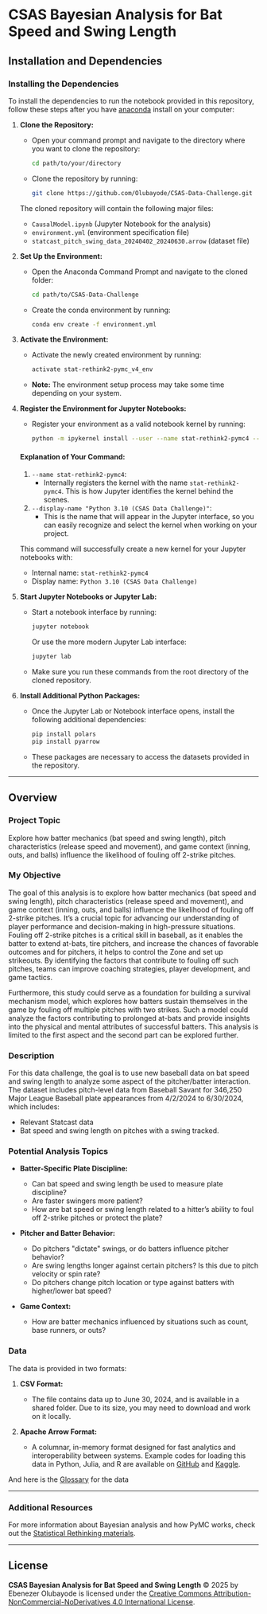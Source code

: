 # CSAS Bayesian Analysis for Bat Speed and Swing Length

## Installation and Dependencies

### Installing the Dependencies

To install the dependencies to run the notebook provided in this repository, follow these steps after you have [anaconda](https://www.anaconda.com/products/individual#Downloads) install on your computer: 

1. **Clone the Repository:**
   - Open your command prompt and navigate to the directory where you want to clone the repository:
     ```bash
     cd path/to/your/directory
     ```
   - Clone the repository by running:
     ```bash
     git clone https://github.com/Olubayode/CSAS-Data-Challenge.git
     ```

   The cloned repository will contain the following major files:
   - `CausalModel.ipynb` (Jupyter Notebook for the analysis)
   - `environment.yml` (environment specification file)
   - `statcast_pitch_swing_data_20240402_20240630.arrow` (dataset file)

2. **Set Up the Environment:**
   - Open the Anaconda Command Prompt and navigate to the cloned folder:
     ```bash
     cd path/to/CSAS-Data-Challenge
     ```
   - Create the conda environment by running:
     ```bash
     conda env create -f environment.yml
     ```

3. **Activate the Environment:**
   - Activate the newly created environment by running:
     ```bash
     activate stat-rethink2-pymc_v4_env
     ```
   - **Note:** The environment setup process may take some time depending on your system.

4. **Register the Environment for Jupyter Notebooks:**
   - Register your environment as a valid notebook kernel by running:
     ```bash
     python -m ipykernel install --user --name stat-rethink2-pymc4 --display-name "Python 3.10 (CSAS Data Challenge)"
     ```

   #### Explanation of Your Command:
   1. `--name stat-rethink2-pymc4`:
      - Internally registers the kernel with the name `stat-rethink2-pymc4`. This is how Jupyter identifies the kernel behind the scenes.
   2. `--display-name "Python 3.10 (CSAS Data Challenge)"`:
      - This is the name that will appear in the Jupyter interface, so you can easily recognize and select the kernel when working on your project.


   This command will successfully create a new kernel for your Jupyter notebooks with:
   - Internal name: `stat-rethink2-pymc4`
   - Display name: `Python 3.10 (CSAS Data Challenge)`


5. **Start Jupyter Notebooks or Jupyter Lab:**
   - Start a notebook interface by running:
     ```bash
     jupyter notebook
     ```
     Or use the more modern Jupyter Lab interface:
     ```bash
     jupyter lab
     ```
   - Make sure you run these commands from the root directory of the cloned repository.

6. **Install Additional Python Packages:**
   - Once the Jupyter Lab or Notebook interface opens, install the following additional dependencies:
     ```bash
     pip install polars
     pip install pyarrow
     ```
   - These packages are necessary to access the datasets provided in the repository.

---

## Overview

### Project Topic

Explore how batter mechanics (bat speed and swing length), pitch characteristics (release speed and movement), and game context (inning, outs, and balls) influence the likelihood of fouling off 2-strike pitches.

### My Objective

The goal of this analysis is to explore how batter mechanics (bat speed and swing length), pitch characteristics (release speed and movement), and game context (inning, outs, and balls) influence the likelihood of fouling off 2-strike pitches. It’s a crucial topic for advancing our understanding of player performance and decision-making in high-pressure situations. Fouling off 2-strike pitches is a critical skill in baseball, as it enables the batter to extend at-bats, tire pitchers, and increase the chances of favorable outcomes and for pitchers, it helps to control the Zone and set up strikeouts. By identifying the factors that contribute to fouling off such pitches, teams can improve coaching strategies, player development, and game tactics.

Furthermore, this study could serve as a foundation for building a survival mechanism model, which explores how batters sustain themselves in the game by fouling off multiple pitches with two strikes. Such a model could analyze the factors contributing to prolonged at-bats and provide insights into the physical and mental attributes of successful batters. This analysis is limited to the first aspect and the second part can be explored further.

### Description

For this data challenge, the goal is to use new baseball data on bat speed and swing length to analyze some aspect of the pitcher/batter interaction. The dataset includes pitch-level data from Baseball Savant for 346,250 Major League Baseball plate appearances from 4/2/2024 to 6/30/2024, which includes:
- Relevant Statcast data 
- Bat speed and swing length on pitches with a swing tracked.

### Potential Analysis Topics

- **Batter-Specific Plate Discipline:**
  - Can bat speed and swing length be used to measure plate discipline?
  - Are faster swingers more patient?
  - How are bat speed or swing length related to a hitter’s ability to foul off 2-strike pitches or protect the plate?

- **Pitcher and Batter Behavior:**
  - Do pitchers "dictate" swings, or do batters influence pitcher behavior?
  - Are swing lengths longer against certain pitchers? Is this due to pitch velocity or spin rate?
  - Do pitchers change pitch location or type against batters with higher/lower bat speed?

- **Game Context:**
  - How are batter mechanics influenced by situations such as count, base runners, or outs?

### Data

The data is provided in two formats:

1. **CSV Format:**
   - The file contains data up to June 30, 2024, and is available in a shared folder. Due to its size, you may need to download and work on it locally.

2. **Apache Arrow Format:**
   - A columnar, in-memory format designed for fast analytics and interoperability between systems. Example codes for loading this data in Python, Julia, and R are available on [GitHub](https://github.com/CSAS-Data-Challenge/2025) and [Kaggle](https://www.kaggle.com/competitions/csas-2025-data-challenge/data).

And here is the [Glossary](https://baseballsavant.mlb.com/visuals/swing-take?playerId=545361) for the data

---


### Additional Resources

For more information about Bayesian analysis and how PyMC works, check out the [Statistical Rethinking materials](https://github.com/pymc-devs/pymc-resources/tree/main/Rethinking_2).

---

## License

**CSAS Bayesian Analysis for Bat Speed and Swing Length** © 2025 by Ebenezer Olubayode is licensed under the [Creative Commons Attribution-NonCommercial-NoDerivatives 4.0 International License](https://creativecommons.org/licenses/by-nc-nd/4.0/).
